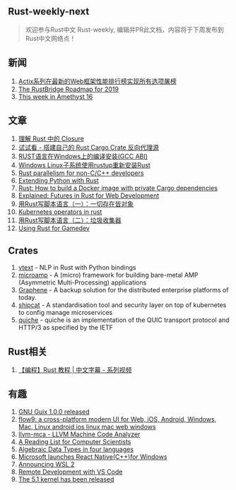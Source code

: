 ## Rust-weekly-next

> 欢迎参与Rust中文 Rust-weekly, 编辑并PR此文档，内容将于下周发布到Rust中文网络点！

## 新闻

1. [Actix系列在最新的Web框架性能排行榜实现所有选项屠榜](https://www.techempower.com/benchmarks/#section=test&runid=021dbe49-bcc4-4ea5-8475-50e9ed8e572f&hw=ph&test=fortune)
2. [The RustBridge Roadmap for 2019](https://p.veb.cool/phame/live/1/post/1/the_rustbridge_roadmap_for_2019/)
3. [This week in Amethyst 16](https://amethyst.rs/blog/twia-16/)


## 文章

1. [理解 Rust 中的 Closure](https://zhuanlan.zhihu.com/p/64417628)
2. [试试看 - 搭建自己的 Rust Cargo Crate 反向代理源](https://zhuanlan.zhihu.com/p/64253975)
3. [RUST语言在Windows上的编译安装(GCC ABI)](https://www.jianshu.com/p/a6e3b9ffa9d9)
4. [Windows Linux子系统使用rustup重新安装Rust](https://my.oschina.net/yushulx/blog/3043452)
5. [Rust parallelism for non-C/C++ developers](https://medium.com/nearprotocol/rust-parallelism-for-non-c-c-developers-ec23f48b7e56)
6. [Extending Python with Rust](https://medium.com/@p_chhetri/extending-python-with-rust-84e9299d34c1)
7. [Rust: How to build a Docker image with private Cargo dependencies](https://medium.com/@c_ameron/rust-how-to-build-a-docker-image-with-private-cargo-dependencies-ab91c25c4301)
8. [Explained: Futures in Rust for Web Development](https://dev.to/gruberb/explained-rust-futures-for-web-development-a10)
9. [用Rust写脚本语言（一）：一切存在皆对象](https://zhuanlan.zhihu.com/p/64638093)
10. [Kubernetes operators in rust](https://clux.github.io/probes/post/2019-04-29-rust-on-kubernetes/)
11. [用Rust写脚本语言（二）：垃圾收集器](https://zhuanlan.zhihu.com/p/64670554)
12. [Using Rust for Gamedev](https://medium.com/@michelotti.matthew/using-rust-for-gamedev-2f60b0e4cc5c)

## Crates

1. [vtext](https://github.com/rth/vtext) - NLP in Rust with Python bindings
2. [microamp](https://github.com/japaric/microamp) - 
A (micro) framework for building bare-metal AMP (Asymmetric Multi-Processing) applications
3. [Graphene](https://github.com/Toure/Graphene) - 
A backup solution for the distributed enterprise platforms of today.
4. [shipcat](https://github.com/Babylonpartners/shipcat) - A standardisation tool and security layer on top of kubernetes to config manage microservices
5. [quiche](https://github.com/cloudflare/quiche) - quiche is an implementation of the QUIC transport protocol and HTTP/3 as specified by the IETF



## Rust相关

1. [【编程】Rust 教程 | 中文字幕 - 系列视频](https://space.bilibili.com/331415319?spm_id_from=333.788.b_765f7570696e666f.2)


## 有趣

1. [GNU Guix 1.0.0 released](https://www.gnu.org/software/guix/blog/2019/gnu-guix-1.0.0-released/)
2. [flow9: a cross-platform modern UI for Web, iOS, Android, Windows, Mac, Linux android ios linux mac web windows](https://flow9.org/)
3. [llvm-mca - LLVM Machine Code Analyzer](https://llvm.org/docs/CommandGuide/llvm-mca.html)
4. [A Reading List for Computer Scientists](http://john.regehr.org/reading_list/)
5. [Algebraic Data Types in four languages](https://link.medium.com/Lu8B7iyMqW)
6. [Microsoft launches React Native(C++)for Windows](https://techcrunch.com/2019/05/06/microsoft-launches-react-native-for-windows/amp/?__twitter_impression=true)
7. [Announcing WSL 2](https://devblogs.microsoft.com/commandline/announcing-wsl-2/)
8. [Remote Development with VS Code](https://code.visualstudio.com/blogs/2019/05/02/remote-development)
9. [The 5.1 kernel has been released](https://lwn.net/Articles/787534/)

